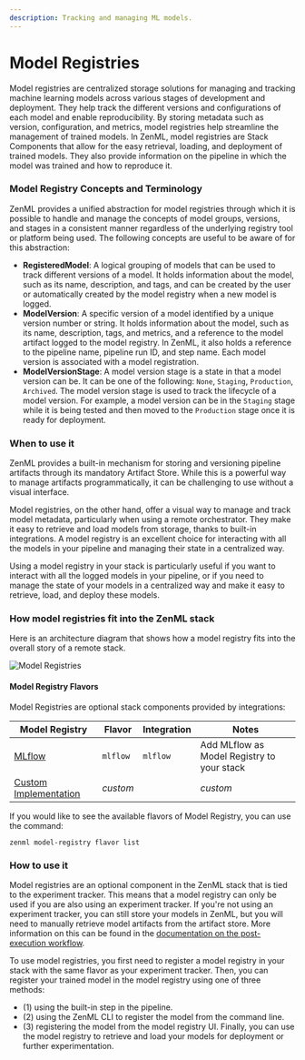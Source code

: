 ```yaml
---
description: Tracking and managing ML models.
---
```


# Model Registries

Model registries are centralized storage solutions for managing and tracking machine learning models across various
stages of development and deployment. They help track the different versions and configurations of each model and enable
reproducibility. By storing metadata such as version, configuration, and metrics, model registries help streamline the
management of trained models. In ZenML, model registries are Stack Components that allow for the easy retrieval,
loading, and deployment of trained models. They also provide information on the pipeline in which the model was trained
and how to reproduce it.

### Model Registry Concepts and Terminology

ZenML provides a unified abstraction for model registries through which it is possible to handle and manage the concepts
of model groups, versions, and stages in a consistent manner regardless of the underlying registry tool or platform
being used. The following concepts are useful to be aware of for this abstraction:

* **RegisteredModel**: A logical grouping of models that can be used to track different versions of a model. It holds
  information about the model, such as its name, description, and tags, and can be created by the user or automatically
  created by the model registry when a new model is logged.
* **ModelVersion**: A specific version of a model identified by a unique version number or string. It holds information
  about the model, such as its name, description, tags, and metrics, and a reference to the model artifact logged to the
  model registry. In ZenML, it also holds a reference to the pipeline name, pipeline run ID, and step name. Each model
  version is associated with a model registration.
* **ModelVersionStage**: A model version stage is a state in that a model version can be. It can be one of the
  following: `None`, `Staging`, `Production`, `Archived`. The model version stage is used to track the lifecycle of a
  model version. For example, a model version can be in the `Staging` stage while it is being tested and then moved to
  the `Production` stage once it is ready for deployment.

### When to use it

ZenML provides a built-in mechanism for storing and versioning pipeline artifacts through its mandatory Artifact Store.
While this is a powerful way to manage artifacts programmatically, it can be challenging to use without a visual
interface.

Model registries, on the other hand, offer a visual way to manage and track model metadata, particularly when using a
remote orchestrator. They make it easy to retrieve and load models from storage, thanks to built-in integrations. A
model registry is an excellent choice for interacting with all the models in your pipeline and managing their state in a
centralized way.

Using a model registry in your stack is particularly useful if you want to interact with all the logged models in your
pipeline, or if you need to manage the state of your models in a centralized way and make it easy to retrieve, load, and
deploy these models.

### How model registries fit into the ZenML stack

Here is an architecture diagram that shows how a model registry fits into the overall story of a remote stack.

![Model Registries](../../../.gitbook/assets/Remote_with_model_registry.png)

#### Model Registry Flavors

Model Registries are optional stack components provided by integrations:

| Model Registry                     | Flavor   | Integration | Notes                                      |
|------------------------------------|----------|-------------|--------------------------------------------|
| [MLflow](mlflow.md)                | `mlflow` | `mlflow`    | Add MLflow as Model Registry to your stack |
| [Custom Implementation](custom.md) | _custom_ |             | _custom_                                   |

If you would like to see the available flavors of Model Registry, you can use the command:

```shell
zenml model-registry flavor list
```

### How to use it

Model registries are an optional component in the ZenML stack that is tied to the experiment tracker. This means that a
model registry can only be used if you are also using an experiment tracker. If you're not using an experiment tracker,
you can still store your models in ZenML, but you will need to manually retrieve model artifacts from the artifact
store. More information on this can be found in
the [documentation on the post-execution workflow](/docs/book/user-guide/starter-guide/fetch-runs-after-execution.md).

To use model registries, you first need to register a model registry in your stack with the same flavor as your
experiment tracker. Then, you can register your trained model in the model registry using one of three methods:

* (1) using the built-in step in the pipeline.
* (2) using the ZenML CLI to register the model from the command line.
* (3) registering the model from the model registry UI. Finally, you can use the model registry to retrieve and load
  your models for deployment or further experimentation.
